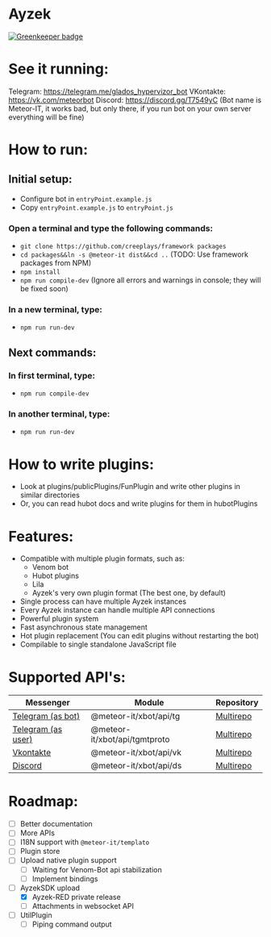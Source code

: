 # Ayzek

[![Greenkeeper badge](https://badges.greenkeeper.io/Creeplays/Ayzek.svg)](https://greenkeeper.io/)

# See it running:
Telegram: https://telegram.me/glados_hypervizor_bot
VKontakte: https://vk.com/meteorbot
Discord: https://discord.gg/T7549yC (Bot name is Meteor-IT, it works bad, but only there, if you run bot on your own server everything will be fine)

# How to run:
## Initial setup:
- Configure bot in `entryPoint.example.js`
- Copy `entryPoint.example.js` to `entryPoint.js`

### Open a terminal and type the following commands:
- `git clone https://github.com/creeplays/framework packages`
- `cd packages&&ln -s @meteor-it dist&&cd ..` (TODO: Use framework packages from NPM)
- `npm install`
- `npm run compile-dev` (Ignore all errors and warnings in console; they will be fixed soon)

### In a new terminal, type:
- `npm run run-dev`

## Next commands:
### In first terminal, type:
- `npm run compile-dev`

### In another terminal, type:
- `npm run run-dev`

# How to write plugins:
- Look at plugins/publicPlugins/FunPlugin and write other plugins in similar directories
- Or, you can read hubot docs and write plugins for them in hubotPlugins

# Features:
- Compatible with multiple plugin formats, such as:
    - Venom bot
    - Hubot plugins
    - Lila
    - Ayzek's very own plugin format (The best one, by default)
- Single process can have multiple Ayzek instances
- Every Ayzek instance can handle multiple API connections
- Powerful plugin system
- Fast asynchronous state management
- Hot plugin replacement (You can edit plugins without restarting the bot)
- Compilable to single standalone JavaScript file

# Supported API's:
| Messenger | Module | Repository |
| - | - | - |
| [Telegram (as bot)](https://telegram.org) | @meteor-it/xbot/api/tg | [Multirepo](https://github.com/Meteor-DEV/Meteor.Framework/xbot/api/tg.ts) |
| [Telegram (as user)](https://telegram.org) | @meteor-it/xbot/api/tgmtproto | [Multirepo](https://github.com/Meteor-DEV/Meteor.Framework/xbot/api/tgmtproto.ts) |
| [Vkontakte](https://vk.com) | @meteor-it/xbot/api/vk | [Multirepo](https://github.com/Meteor-DEV/Meteor.Framework/xbot/api/vk.ts) |
| [Discord](https://discordapp.gg) | @meteor-it/xbot/api/ds | [Multirepo](https://github.com/Meteor-DEV/Meteor.Framework/xbot/api/ds.ts) |

# Roadmap:
- [ ] Better documentation
- [ ] More APIs
- [ ] I18N support with `@meteor-it/templato`
- [ ] Plugin store
- [ ] Upload native plugin support
    - [ ] Waiting for Venom-Bot api stabilization
    - [ ] Implement bindings
- [ ] AyzekSDK upload
    - [X] Ayzek-RED private release
    - [ ] Attachments in websocket API
- [ ] UtilPlugin
    - [ ] Piping command output
